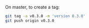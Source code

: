 On master, to create a tag:
```bash
git tag -a v0.3.0 -m 'version 0.3.0'
git push origin v0.3.0
```
